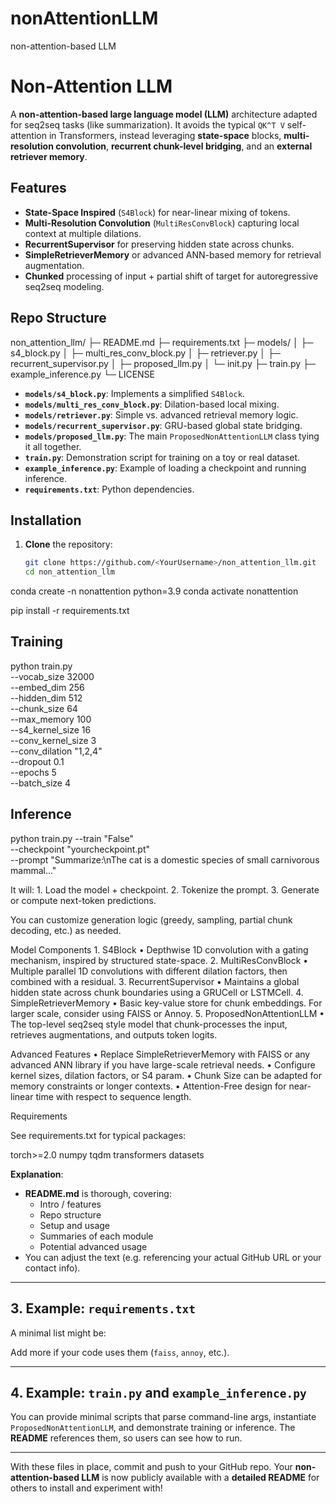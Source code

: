 # nonAttentionLLM
non-attention-based LLM
# Non-Attention LLM

A **non-attention-based large language model (LLM)** architecture adapted for seq2seq tasks (like summarization). It avoids the typical `QK^T V` self-attention in Transformers, instead leveraging **state-space** blocks, **multi-resolution convolution**, **recurrent chunk-level bridging**, and an **external retriever memory**.

## Features

- **State-Space Inspired** (`S4Block`) for near-linear mixing of tokens.  
- **Multi-Resolution Convolution** (`MultiResConvBlock`) capturing local context at multiple dilations.  
- **RecurrentSupervisor** for preserving hidden state across chunks.  
- **SimpleRetrieverMemory** or advanced ANN-based memory for retrieval augmentation.  
- **Chunked** processing of input + partial shift of target for autoregressive seq2seq modeling.

## Repo Structure
non_attention_llm/
├─ README.md
├─ requirements.txt
├─ models/
│   ├─ s4_block.py
│   ├─ multi_res_conv_block.py
│   ├─ retriever.py
│   ├─ recurrent_supervisor.py
│   ├─ proposed_llm.py
│   └─ init.py
├─ train.py
├─ example_inference.py
└─ LICENSE

- **`models/s4_block.py`**: Implements a simplified `S4Block`.  
- **`models/multi_res_conv_block.py`**: Dilation-based local mixing.  
- **`models/retriever.py`**: Simple vs. advanced retrieval memory logic.  
- **`models/recurrent_supervisor.py`**: GRU-based global state bridging.  
- **`models/proposed_llm.py`**: The main `ProposedNonAttentionLLM` class tying it all together.  
- **`train.py`**: Demonstration script for training on a toy or real dataset.  
- **`example_inference.py`**: Example of loading a checkpoint and running inference.  
- **`requirements.txt`**: Python dependencies.  

## Installation

1. **Clone** the repository:
   ```bash
   git clone https://github.com/<YourUsername>/non_attention_llm.git
   cd non_attention_llm

conda create -n nonattention python=3.9
conda activate nonattention

pip install -r requirements.txt

## Training
python train.py \
  --vocab_size 32000 \
  --embed_dim 256 \
  --hidden_dim 512 \
  --chunk_size 64 \
  --max_memory 100 \
  --s4_kernel_size 16 \
  --conv_kernel_size 3 \
  --conv_dilation "1,2,4" \
  --dropout 0.1 \
  --epochs 5 \
  --batch_size 4

  ## Inference
  python train.py --train "False" \
  --checkpoint "yourcheckpoint.pt" \
  --prompt "Summarize:\nThe cat is a domestic species of small carnivorous mammal..."

  It will:
	1.	Load the model + checkpoint.
	2.	Tokenize the prompt.
	3.	Generate or compute next-token predictions.

You can customize generation logic (greedy, sampling, partial chunk decoding, etc.) as needed.

Model Components
	1.	S4Block
	•	Depthwise 1D convolution with a gating mechanism, inspired by structured state-space.
	2.	MultiResConvBlock
	•	Multiple parallel 1D convolutions with different dilation factors, then combined with a residual.
	3.	RecurrentSupervisor
	•	Maintains a global hidden state across chunk boundaries using a GRUCell or LSTMCell.
	4.	SimpleRetrieverMemory
	•	Basic key-value store for chunk embeddings. For larger scale, consider using FAISS or Annoy.
	5.	ProposedNonAttentionLLM
	•	The top-level seq2seq style model that chunk-processes the input, retrieves augmentations, and outputs token logits.

Advanced Features
	•	Replace SimpleRetrieverMemory with FAISS or any advanced ANN library if you have large-scale retrieval needs.
	•	Configure kernel sizes, dilation factors, or S4 param.
	•	Chunk Size can be adapted for memory constraints or longer contexts.
	•	Attention-Free design for near-linear time with respect to sequence length.

Requirements

See requirements.txt for typical packages:

torch>=2.0
numpy
tqdm
transformers
datasets

**Explanation**:

- **README.md** is thorough, covering:
  - Intro / features
  - Repo structure
  - Setup and usage
  - Summaries of each module
  - Potential advanced usage
- You can adjust the text (e.g. referencing your actual GitHub URL or your contact info).

---

## 3. Example: `requirements.txt`

A minimal list might be:

Add more if your code uses them (`faiss`, `annoy`, etc.).  

---

## 4. Example: `train.py` and `example_inference.py`

You can provide minimal scripts that parse command-line args, instantiate `ProposedNonAttentionLLM`, and demonstrate training or inference. The **README** references them, so users can see how to run.

---

With these files in place, commit and push to your GitHub repo. Your **non-attention-based LLM** is now publicly available with a **detailed README** for others to install and experiment with!
